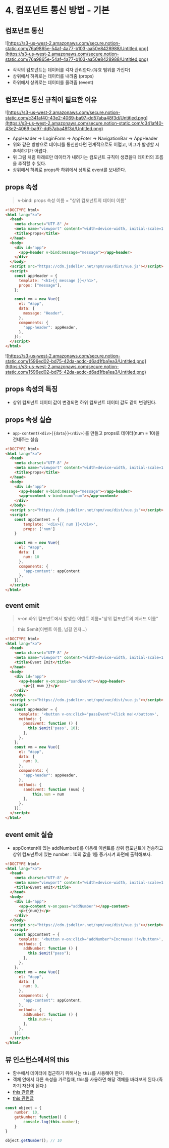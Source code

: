 # 4. 컴포넌트 통신 방법 - 기본

## 컴포넌트 통신

![https://s3-us-west-2.amazonaws.com/secure.notion-static.com/76a9865e-54af-4a77-b103-aa50e8428988/Untitled.png](https://s3-us-west-2.amazonaws.com/secure.notion-static.com/76a9865e-54af-4a77-b103-aa50e8428988/Untitled.png)

- 각각의 컴포넌트는 데이터를 각자 관리한다.(유효 범위를 가진다)
- 상위에서 하위로는 데이터를 내려줌 (props)
- 하위에서 상위로는 데이터를 올려줌 (event)

## 컴포넌트 통신 규칙이 필요한 이유

![https://s3-us-west-2.amazonaws.com/secure.notion-static.com/c341af40-43e2-4069-ba97-dd57aba48f3d/Untitled.png](https://s3-us-west-2.amazonaws.com/secure.notion-static.com/c341af40-43e2-4069-ba97-dd57aba48f3d/Untitled.png)

- AppHeader → LoginForm → AppFoter → NavigationBar → AppHeader
- 위와 같은 방향으로 데이터를 통신한다면 관계적으로도 어렵고, 버그가 발생할 시 추적하기가 어렵다.
- 위 그림 처럼 아래로만 데이터가 내려가는 컴포넌트 규칙이 생겼을때  데이터의 흐름을 추적할 수 있다.
- 상위에서 하위로 props와 하위에서 상위로 event를 보내준다.

## props 속성

> v-bind: props 속성 이름 = "상위 컴포넌트의 데이터 이름"

```html
<!DOCTYPE html>
<html lang="ko">
  <head>
    <meta charset="UTF-8" />
    <meta name="viewport" content="width=device-width, initial-scale=1.0" />
    <title>props</title>
  </head>
  <body>
    <div id="app">
      <app-header v-bind:message="message"></app-header>
    </div>
  </body>
  <script src="https://cdn.jsdelivr.net/npm/vue/dist/vue.js"></script>
  <script>
    const appHeader = {
      template: "<h1>{{ message }}</h1>",
      props: ["message"],
    };

    const vm = new Vue({
      el: "#app",
      data: {
        message: "Header",
      },
      components: {
        "app-header": appHeader,
      },
    });
  </script>
</html>
```

![https://s3-us-west-2.amazonaws.com/secure.notion-static.com/1596ed02-bd75-42da-acdc-d6ad1fba1ea3/Untitled.png](https://s3-us-west-2.amazonaws.com/secure.notion-static.com/1596ed02-bd75-42da-acdc-d6ad1fba1ea3/Untitled.png)

## props 속성의 특징

- 상위 컴포넌트 데이터 값이 변경되면 하위 컴포넌트 데이터 값도 같이 변경된다.

## props 속성 실습

- `app-content(<div>{{data}}</div>)`를 만들고 props로 데이터(num = 10)을 건네주는 실습

```html
<!DOCTYPE html>
<html lang="ko">
  <head>
    <meta charset="UTF-8" />
    <meta name="viewport" content="width=device-width, initial-scale=1.0" />
    <title>props</title>
  </head>
  <body>
    <div id="app">
      <app-header v-bind:message="message"></app-header>
      <app-content v-bind:num="num"></app-content>
    </div>
  </body>
  <script src="https://cdn.jsdelivr.net/npm/vue/dist/vue.js"></script>
  <script>
    const appContent = {
        template: '<div>{{ num }}</div>',
        props: ['num']
    }

    const vm = new Vue({
      el: "#app",
      data: {
        num: 10
      },
      components: {
        'app-content': appContent
      },
    });
  </script>
</html>
```

## event emit

> v-on:하위 컴포넌트에서 발생한 이벤트 이름="상위 컴포넌트의 메서드 이름"

> this.$emit(이벤트 이름, 넘길 인자...)

```html
<!DOCTYPE html>
<html lang="ko">
  <head>
    <meta charset="UTF-8" />
    <meta name="viewport" content="width=device-width, initial-scale=1.0" />
    <title>Event Emit</title>
  </head>
  <body>
    <div id="app">
      <app-header v-on:pass="sandEvent"></app-header>
        <p>{{ num }}</p>
    </div>
  </body>
  <script src="https://cdn.jsdelivr.net/npm/vue/dist/vue.js"></script>
  <script>
    const appHeader = {
      template: '<button v-on:click="passEvent">Click me!</button>',
      methods: {
        passEvent: function () {
          this.$emit('pass', 10);
        },
      },
    };
    const vm = new Vue({
      el: "#app",
      data: {
        num: 0,
      },
      components: {
        "app-header": appHeader,
      },
      methods: {
        sandEvent: function (num) {
            this.num = num
        },
      },
    });
  </script>
</html>
```

## event emit 실습

- appContent에 있는 addNumber()를 이용해 이벤트를 상위 컴포넌트에 전송하고 상위 컴포넌트에 있는 number : 10의 값을 1를 증가시켜 화면에 출력해보자.

```html
<!DOCTYPE html>
<html lang="ko">
  <head>
    <meta charset="UTF-8" />
    <meta name="viewport" content="width=device-width, initial-scale=1.0" />
    <title>Event emit</title>
  </head>
  <body>
    <div id="app">
      <app-content v-on:pass="addNumber"></app-content>
      <p>{{num}}</p>
    </div>
  </body>
  <script src="https://cdn.jsdelivr.net/npm/vue/dist/vue.js"></script>
  <script>
    const appContent = {
      template: '<button v-on:click="addNumber">Increase!!!</button>',
      methods: {
        addNumber: function () {
          this.$emit("pass");
        },
      },
    };
    const vm = new Vue({
      el: "#app",
      data: {
        num: 0,
      },
      components: {
        "app-content": appContent,
      },
      methods: {
        addNumber: function () {
          this.num++;
        },
      },
    });
  </script>
</html>
```

## 뷰 인스턴스에서의 this

- 함수에서 데이터에 접근하기 위해서는 `this`를 사용해야 한다.
- 객체 안에서 다른 속성을 가르킬때, this를 사용하면 해당 객체를 바라보게 된다.(즉 자기 자신이 된다.)
- [this 관련글](https://www.w3schools.com/js/js_this.asp)
- [this 관련글](https://medium.com/better-programming/understanding-the-this-keyword-in-javascript-cb76d4c7c5e8)

```jsx
const object = {
    number: 10,
    getNumber: function() {
        console.log(this.number);
    }
}

object.getNumber(); // 10
```